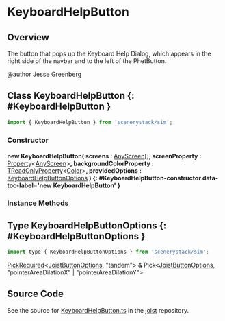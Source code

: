 # KeyboardHelpButton

## Overview

The button that pops up the Keyboard Help Dialog, which appears in the right side of the navbar and
to the left of the PhetButton.

@author Jesse Greenberg

## Class KeyboardHelpButton {: #KeyboardHelpButton }


```js
import { KeyboardHelpButton } from 'scenerystack/sim';
```
### Constructor

#### new KeyboardHelpButton( screens : <span style="font-weight: 400;">[AnyScreen](../sim/Screen.md#AnyScreen)[]</span>, screenProperty : <span style="font-weight: 400;">[Property](../axon/Property.md)&lt;[AnyScreen](../sim/Screen.md#AnyScreen)&gt;</span>, backgroundColorProperty : <span style="font-weight: 400;">[TReadOnlyProperty](../axon/TReadOnlyProperty.md)&lt;[Color](../scenery/Color.md)&gt;</span>, providedOptions : <span style="font-weight: 400;">[KeyboardHelpButtonOptions](../sim/KeyboardHelpButton.md#KeyboardHelpButtonOptions)</span> ) {: #KeyboardHelpButton-constructor data-toc-label='new KeyboardHelpButton' }

### Instance Methods





## Type KeyboardHelpButtonOptions {: #KeyboardHelpButtonOptions }


```js
import type { KeyboardHelpButtonOptions } from 'scenerystack/sim';
```


[PickRequired](../phet-core/PickRequired.md)&lt;[JoistButtonOptions](../joist/JoistButton.md#JoistButtonOptions), "tandem"&gt; &amp; Pick&lt;[JoistButtonOptions](../joist/JoistButton.md#JoistButtonOptions), "pointerAreaDilationX" | "pointerAreaDilationY"&gt;



## Source Code

See the source for [KeyboardHelpButton.ts](https://github.com/phetsims/joist/blob/main/js/KeyboardHelpButton.ts) in the [joist](https://github.com/phetsims/joist) repository.
